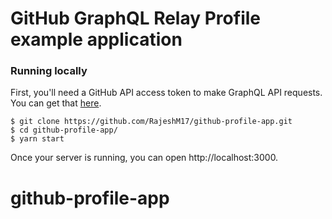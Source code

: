 # GitHub GraphQL Relay Profile example application

### Running locally

First, you'll need a GitHub API access token to make GraphQL API requests. You can get that
[here](https://github.com/settings/tokens/new).

```
$ git clone https://github.com/RajeshM17/github-profile-app.git
$ cd github-profile-app/
$ yarn start
```

Once your server is running, you can open http://localhost:3000.

# github-profile-app
